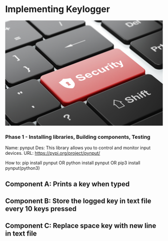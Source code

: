 # Implementing Keylogger
![Testing the code](https://github.com/ehsan4u/KeyLogger/blob/master/images/keylog.jpg)

### Phase 1 - Installing libraries, Building components, Testing

Name: pynput
Des: This library allows you to control and monitor input devices.
URL: https://pypi.org/project/pynput/

How to: pip install pynput OR python install pynput OR pip3 install pynput(python3)

## Component A: Prints a key when typed

## Component B: Store the logged key in text file every 10 keys pressed

## Component C: Replace space key with new line in text file




 
